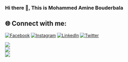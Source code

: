 ### Hi there 👋, This is Mohammed Amine Bouderbala

<!--
**jaqee-a/jaqee-a** is a ✨ _special_ ✨ repository because its `README.md` (this file) appears on your GitHub profile.

Here are some ideas to get you started:

- 🔭 I’m currently working on ...
- 🌱 I’m currently learning ...
- 👯 I’m looking to collaborate on ...
- 🤔 I’m looking for help with ...
- 💬 Ask me about ...
- 📫 How to reach me: ...
- 😄 Pronouns: ...
- ⚡ Fun fact: ...
-->

## 🌐 Connect with me:
[![Facebook](https://img.shields.io/badge/Facebook-%231877F2.svg?logo=Facebook&logoColor=white)](https://www.facebook.com/lel31) [![Instagram](https://img.shields.io/badge/Instagram-%23E4405F.svg?logo=Instagram&logoColor=white)](https://www.instagram.com/jaqe_3/) [![LinkedIn](https://img.shields.io/badge/LinkedIn-%230077B5.svg?logo=linkedin&logoColor=white)](https://www.linkedin.com/in/mohammed-amine-bouderbala-763841182) [![Twitter](https://img.shields.io/badge/Twitter-%231DA1F2.svg?logo=Twitter&logoColor=white)](https://twitter.com/jaqee_e) 


![](https://github-readme-stats.vercel.app/api?username=jaqee-a&theme=merko&hide_border=false&include_all_commits=false&count_private=true)<br/>
![](https://github-readme-streak-stats.herokuapp.com/?user=jaqee-a&theme=merko&hide_border=false)<br/>
![](https://github-readme-stats.vercel.app/api/top-langs/?username=jaqee-a&theme=merko&hide_border=false&include_all_commits=false&count_private=true&layout=compact)

